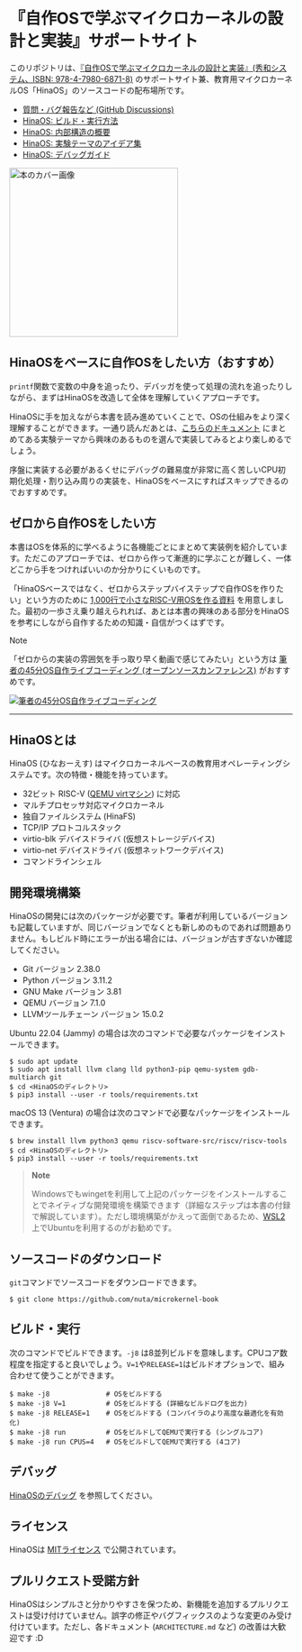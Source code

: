 # 『自作OSで学ぶマイクロカーネルの設計と実装』サポートサイト

このリポジトリは、[『自作OSで学ぶマイクロカーネルの設計と実装』(秀和システム、ISBN: 978-4-7980-6871-8)](https://www.hanmoto.com/bd/isbn/9784798068718) のサポートサイト兼、教育用マイクロカーネルOS「HinaOS」のソースコードの配布場所です。

- [質問・バグ報告など (GitHub Discussions)](https://github.com/nuta/microkernel-book/discussions)
- [HinaOS: ビルド・実行方法](#開発環境構築)
- [HinaOS: 内部構造の概要](ARCHITECTURE.md)
- [HinaOS: 実験テーマのアイデア集](IDEAS.md)
- [HinaOS: デバッグガイド](DEBUG.md)

<a href="https://www.hanmoto.com/bd/isbn/9784798068718">
<img alt="本のカバー画像" src="https://gist.githubusercontent.com/nuta/e45864405fbdc8618af4b08de534e42c/raw/bd3df82e7039902818c8fc0d394b69250cc78fc9/cover.jpg" width="300">
</a>

## HinaOSをベースに自作OSをしたい方（おすすめ）

`printf`関数で変数の中身を追ったり、デバッガを使って処理の流れを追ったりしながら、まずはHinaOSを改造して全体を理解していくアプローチです。

HinaOSに手を加えながら本書を読み進めていくことで、OSの仕組みをより深く理解することができます。一通り読んだあとは、[こちらのドキュメント](IDEAS.md) にまとめてある実験テーマから興味のあるものを選んで実装してみるとより楽しめるでしょう。

序盤に実装する必要があるくせにデバッグの難易度が非常に高く苦しいCPU初期化処理・割り込み周りの実装を、HinaOSをベースにすればスキップできるのでおすすめです。

## ゼロから自作OSをしたい方

本書はOSを体系的に学べるように各機能ごとにまとめて実装例を紹介しています。ただこのアプローチでは、ゼロから作って漸進的に学ぶことが難しく、一体どこから手をつければいいのか分かりにくいものです。

「HinaOSベースではなく、ゼロからステップバイステップで自作OSを作りたい」という方のために [1,000行で小さなRISC-V用OSを作る資料](https://operating-system-in-1000-lines.vercel.app) を用意しました。最初の一歩さえ乗り越えられれば、あとは本書の興味のある部分をHinaOSを参考にしながら自作するための知識・自信がつくはずです。

> [!NOTE]
> 「ゼロからの実装の雰囲気を手っ取り早く動画で感じてみたい」という方は [筆者の45分OS自作ライブコーディング (オープンソースカンファレンス)](https://www.youtube.com/watch?v=dPEsTeL2F98) がおすすめです。
>
> [![筆者の45分OS自作ライブコーディング](http://img.youtube.com/vi/dPEsTeL2F98/0.jpg)](https://www.youtube.com/watch?v=dPEsTeL2F98)

----

## HinaOSとは

HinaOS (ひなおーえす) はマイクロカーネルベースの教育用オペレーティングシステムです。次の特徴・機能を持っています。

- 32ビット RISC-V ([QEMU virtマシン](https://www.qemu.org/docs/master/system/riscv/virt.html)) に対応
- マルチプロセッサ対応マイクロカーネル
- 独自ファイルシステム (HinaFS)
- TCP/IP プロトコルスタック
- virtio-blk デバイスドライバ (仮想ストレージデバイス)
- virtio-net デバイスドライバ (仮想ネットワークデバイス)
- コマンドラインシェル

## 開発環境構築

HinaOSの開発には次のパッケージが必要です。筆者が利用しているバージョンも記載していますが、同じバージョンでなくとも新しめのものであれば問題ありません。もしビルド時にエラーが出る場合には、バージョンが古すぎないか確認してください。

- Git バージョン 2.38.0
- Python バージョン 3.11.2
- GNU Make バージョン 3.81
- QEMU バージョン 7.1.0
- LLVMツールチェーン バージョン 15.0.2

Ubuntu 22.04 (Jammy) の場合は次のコマンドで必要なパッケージをインストールできます。

```
$ sudo apt update
$ sudo apt install llvm clang lld python3-pip qemu-system gdb-multiarch git
$ cd <HinaOSのディレクトリ>
$ pip3 install --user -r tools/requirements.txt
```

macOS 13 (Ventura) の場合は次のコマンドで必要なパッケージをインストールできます。

```
$ brew install llvm python3 qemu riscv-software-src/riscv/riscv-tools
$ cd <HinaOSのディレクトリ>
$ pip3 install --user -r tools/requirements.txt
```

> **Note**
>
> Windowsでもwingetを利用して上記のパッケージをインストールすることでネイティブな開発環境を構築できます（詳細なステップは本書の付録で解説しています）。ただし環境構築がかえって面倒であるため、[WSL2](https://learn.microsoft.com/ja-jp/windows/wsl/install)上でUbuntuを利用するのがお勧めです。

## ソースコードのダウンロード

`git`コマンドでソースコードをダウンロードできます。

```
$ git clone https://github.com/nuta/microkernel-book
```

## ビルド・実行

次のコマンドでビルドできます。`-j8` は8並列ビルドを意味します。CPUコア数程度を指定すると良いでしょう。`V=1`や`RELEASE=1`はビルドオプションで、組み合わせて使うことができます。

```
$ make -j8              # OSをビルドする
$ make -j8 V=1          # OSをビルドする (詳細なビルドログを出力)
$ make -j8 RELEASE=1    # OSをビルドする (コンパイラのより高度な最適化を有効化)
$ make -j8 run          # OSをビルドしてQEMUで実行する (シングルコア)
$ make -j8 run CPUS=4   # OSをビルドしてQEMUで実行する (4コア)
```

## デバッグ

[HinaOSのデバッグ](./DEBUG.md) を参照してください。

## ライセンス

HinaOSは [MITライセンス](./LICENSE.md) で公開されています。

## プルリクエスト受諾方針

HinaOSはシンプルさと分かりやすさを保つため、新機能を追加するプルリクエストは受け付けていません。誤字の修正やバグフィックスのような変更のみ受け付けています。ただし、各ドキュメント (`ARCHITECTURE.md` など) の改善は大歓迎です :D
